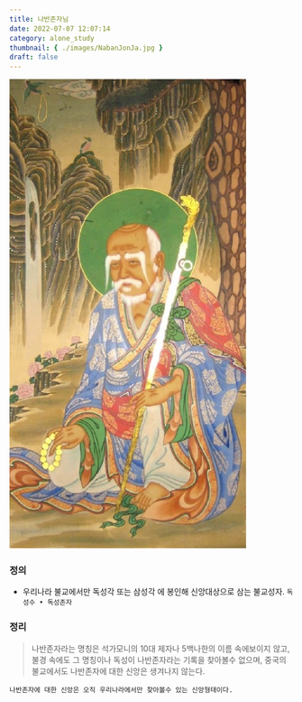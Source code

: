 ```yaml
---
title: 나반존자님
date: 2022-07-07 12:07:14
category: alone_study
thumbnail: { ./images/NabanJonJa.jpg }
draft: false
---
```


![나반존자님](./images/NabanJonJa.jpg)

### 정의

- 우리나라 불교에서만 독성각 또는 삼성각 에 봉인해 신앙대상으로 삼는 불교성자. `독성수 • 독성존자`

### 정리

> 나반존자라는 명칭은 석가모니의 10대 제자나 5백나한의 이름 속에보이지 않고, 불경 속에도 그 명칭이나 독성이 나반존자라는 기록을 찾아볼수 없으며, 중국의 불교에서도 나반존자에 대한 신앙은 생겨나지 않는다.

`나반존자에 대한 신앙은 오직 우리나라에서만 찾아볼수 있는 신앙형태이다.`

